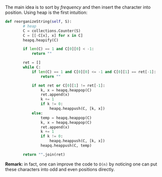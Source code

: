 The main idea is to sort by *frequency* and then insert the character into position. Using heap is the first intuition:
```python
def reorganizeString(self, S):
        # heap
        C = collections.Counter(S)
        C = [[-C[x], x] for x in C]
        heapq.heapify(C)

        if len(C) == 1 and C[0][0] < -1:
            return ""

        ret = []
        while C:
            if len(C) == 1 and C[0][0] <= -1 and C[0][1] == ret[-1]:
                return ""

            if not ret or C[0][1] != ret[-1]:
                k, x = heapq.heappop(C)
                ret.append(x)
                k += 1
                if k != 0:
                    heapq.heappush(C, [k, x])
            else:
                temp = heapq.heappop(C)
                k, x = heapq.heappop(C)
                ret.append(x)
                k += 1
                if k != 0:
                    heapq.heappush(C, [k, x])
                heapq.heappush(C, temp)

        return "".join(ret)
```
**Remark:** in fact, one can improve the code to `O(n)` by noticing one can put these characters into odd and even positions directly.

